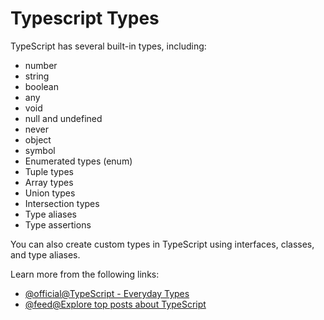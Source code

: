 # Typescript Types

TypeScript has several built-in types, including:

- number
- string
- boolean
- any
- void
- null and undefined
- never
- object
- symbol
- Enumerated types (enum)
- Tuple types
- Array types
- Union types
- Intersection types
- Type aliases
- Type assertions

You can also create custom types in TypeScript using interfaces, classes, and type aliases.

Learn more from the following links:

- [@official@TypeScript - Everyday Types](https://www.typescriptlang.org/docs/handbook/2/everyday-types.html)
- [@feed@Explore top posts about TypeScript](https://app.daily.dev/tags/typescript?ref=roadmapsh)
